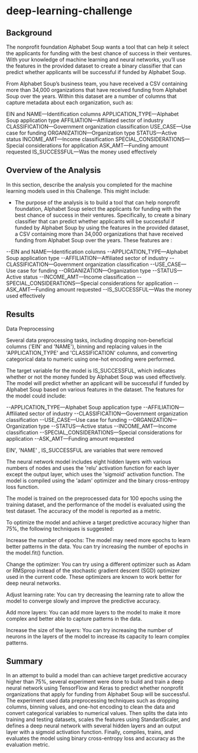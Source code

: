 # deep-learning-challenge

## Background
The nonprofit foundation Alphabet Soup wants a tool that can help it select the applicants for funding with the best chance of success in their ventures. With your knowledge of machine learning and neural networks, you’ll use the features in the provided dataset to create a binary classifier that can predict whether applicants will be successful if funded by Alphabet Soup.

From Alphabet Soup’s business team, you have received a CSV containing more than 34,000 organizations that have received funding from Alphabet Soup over the years. Within this dataset are a number of columns that capture metadata about each organization, such as:

EIN and NAME—Identification columns
APPLICATION_TYPE—Alphabet Soup application type
AFFILIATION—Affiliated sector of industry
CLASSIFICATION—Government organization classification
USE_CASE—Use case for funding
ORGANIZATION—Organization type
STATUS—Active status
INCOME_AMT—Income classification
SPECIAL_CONSIDERATIONS—Special considerations for application
ASK_AMT—Funding amount requested
IS_SUCCESSFUL—Was the money used effectively

## Overview of the Analysis

In this section, describe the analysis you completed for the machine learning models used in this Challenge. This might include:

* The purpose of the analysis is to build a tool that can help nonprofit foundation, Alphabet Soup select the applicants for funding with the best   chance of success in their ventures. Specifically, to create a binary classifier that can predict whether applicants will be successful if funded by Alphabet Soup by using the features in the provided dataset, a CSV containing more than 34,000 organizations that have received funding from Alphabet Soup over the years. These features are :

--EIN and NAME—Identification columns
--APPLICATION_TYPE—Alphabet Soup application type
--AFFILIATION—Affiliated sector of industry
--CLASSIFICATION—Government organization classification
--USE_CASE—Use case for funding
--ORGANIZATION—Organization type
--STATUS—Active status
--INCOME_AMT—Income classification
--SPECIAL_CONSIDERATIONS—Special considerations for application
--ASK_AMT—Funding amount requested
--IS_SUCCESSFUL—Was the money used effectively



## Results

Data Preprocessing

Several data preprocessing tasks, including dropping non-beneficial columns ('EIN' and 'NAME'), binning and replacing values in the 'APPLICATION_TYPE' and 'CLASSIFICATION' columns, and converting categorical data to numeric using one-hot encoding were performed.

The target variable for the model is IS_SUCCESSFUL, which indicates whether or not the money funded by Alphabet Soup was used effectively. The model will predict whether an applicant will be successful if funded by Alphabet Soup based on various features in the dataset.
The features for the model could include:

--APPLICATION_TYPE—Alphabet Soup application type
--AFFILIATION—Affiliated sector of industry
--CLASSIFICATION—Government organization classification
--USE_CASE—Use case for funding
--ORGANIZATION—Organization type
--STATUS—Active status
--INCOME_AMT—Income classification
--SPECIAL_CONSIDERATIONS—Special considerations for application
--ASK_AMT—Funding amount requested

EIN', 'NAME' , IS_SUCCESSFUL are variables that were removed


The neural network model includes eight hidden layers with various numbers of nodes and uses the 'relu' activation function for each layer except the output layer, which uses the 'sigmoid' activation function. The model is compiled using the 'adam' optimizer and the binary cross-entropy loss function.

The model is trained on the preprocessed data for 100 epochs using the training dataset, and the performance of the model is evaluated using the test dataset. The accuracy of the model is reported as a metric.

To optimize the model and achieve a target predictive accuracy higher than 75%, the following techniques is suggested:

Increase the number of epochs: The model may need more epochs to learn better patterns in the data. You can try increasing the number of epochs in the model.fit() function.

Change the optimizer: You can try using a different optimizer such as Adam or RMSprop instead of the stochastic gradient descent (SGD) optimizer used in the current code. These optimizers are known to work better for deep neural networks.

Adjust learning rate: You can try decreasing the learning rate to allow the model to converge slowly and improve the predictive accuracy.

Add more layers: You can add more layers to the model to make it more complex and better able to capture patterns in the data.

Increase the size of the layers: You can try increasing the number of neurons in the layers of the model to increase its capacity to learn complex patterns.




## Summary

In an attempt to build a model than can achieve target predictive accuracy higher than 75%, several experiment were done to build and train a deep neural network using TensorFlow and Keras to predict whether nonprofit organizations that apply for funding from Alphabet Soup will be successful. The experiment used data preprocessing techniques such as dropping columns, binning values, and one-hot encoding to clean the data and convert categorical variables to numerical values. Then splits the data into training and testing datasets, scales the features using StandardScaler, and defines a deep neural network with several hidden layers and an output layer with a sigmoid activation function. Finally, compiles, trains, and evaluates the model using binary cross-entropy loss and accuracy as the evaluation metric.


